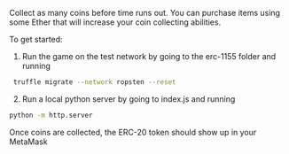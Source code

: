 Collect as many coins before time runs out. You can purchase items using some Ether that will increase your coin collecting abilities. 

To get started:

1. Run the game on the test network by going to the erc-1155 folder and running
```bash
 truffle migrate --network ropsten --reset
```
2. Run a local python server by going to index.js and running
```bash
python -m http.server
```


Once coins are collected, the ERC-20 token should show up in your MetaMask

